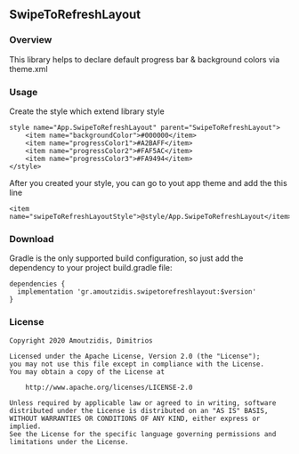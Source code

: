 ## SwipeToRefreshLayout

### Overview
This library helps to declare default progress bar & background colors via theme.xml

### Usage
Create the style which extend library style

```
style name="App.SwipeToRefreshLayout" parent="SwipeToRefreshLayout">
    <item name="backgroundColor">#000000</item>
    <item name="progressColor1">#A2BAFF</item>
    <item name="progressColor2">#FAF5AC</item>
    <item name="progressColor3">#FA9494</item>
</style>
```

After you created your style, you can go to yout app theme and add the this line 
```
<item name="swipeToRefreshLayoutStyle">@style/App.SwipeToRefreshLayout</item>
```

### Download
Gradle is the only supported build configuration, so just add the dependency to your project build.gradle file:


    dependencies {
      implementation 'gr.amoutzidis.swipetorefreshlayout:$version'
    }

### License

    Copyright 2020 Amoutzidis, Dimitrios
    
    Licensed under the Apache License, Version 2.0 (the "License");
    you may not use this file except in compliance with the License.
    You may obtain a copy of the License at
    
        http://www.apache.org/licenses/LICENSE-2.0
    
    Unless required by applicable law or agreed to in writing, software
    distributed under the License is distributed on an "AS IS" BASIS,
    WITHOUT WARRANTIES OR CONDITIONS OF ANY KIND, either express or implied.
    See the License for the specific language governing permissions and
    limitations under the License.